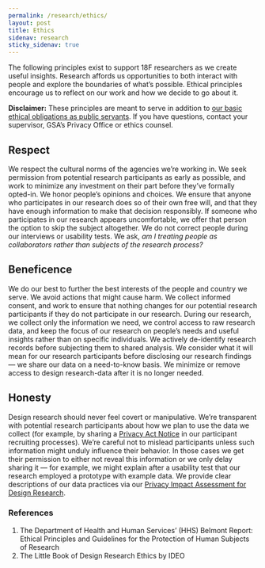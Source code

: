 ```yaml
---
permalink: /research/ethics/
layout: post
title: Ethics
sidenav: research
sticky_sidenav: true
---
```


The following principles exist to support 18F researchers as we create useful insights. Research affords us opportunities to both interact with people and explore the boundaries of what’s possible. Ethical principles encourage us to reflect on our work and how we decide to go about it. 

**Disclaimer:** These principles are meant to serve in addition to [our basic ethical obligations as public servants](https://www.justice.gov/ncfs/file/761076/download). If you have questions, contact your supervisor, GSA’s Privacy Office or ethics counsel.


## Respect

We respect the cultural norms of the agencies we’re working in. We seek permission from potential research participants as early as possible, and work to minimize any investment on their part before they’ve formally opted-in. We honor people’s opinions and choices. We ensure that anyone who participates in our research does so of their own free will, and that they have enough information to make that decision responsibly. If someone who participates in our research appears uncomfortable, we offer that person the option to skip the subject altogether. We do not correct people during our interviews or usability tests. We ask, *am I treating people as collaborators rather than subjects of the research process?*

## Beneficence

We do our best to further the best interests of the people and country we serve. We avoid actions that might cause harm. We collect informed consent, and work to ensure that nothing changes for our potential research participants if they do not participate in our research. During our research, we collect only the information we need, we control access to raw research data, and keep the focus of our research on people’s needs and useful insights rather than on specific individuals. We actively de-identify research records before subjecting them to shared analysis. We consider what it will mean for our research participants before disclosing our research findings — we share our data on a need-to-know basis. We minimize or remove access to design research-data after it is no longer needed.

## Honesty

Design research should never feel covert or manipulative.  We’re transparent with potential research participants about how we plan to use the data we collect (for example, by sharing a [Privacy Act Notice](https://www.gsa.gov/reference/gsa-privacy-program/privacy-act-statement-for-design-research) in our participant recruiting processes). We’re careful not to mislead participants unless such information might unduly influence their behavior. In those cases we get their permission to either not reveal this information or we only delay sharing it — for example, we might explain after a usability test that our research employed a prototype with example data. We provide clear descriptions of our data practices via our [Privacy Impact Assessment for Design Research](https://www.gsa.gov/cdnstatic/20181022%20-%20Design%20Research%20PIA_posted%20version.pdf).


### References

1. The Department of Health and Human Services’ (HHS) Belmont Report: Ethical Principles and Guidelines for the Protection of Human Subjects of Research
1. The Little Book of Design Research Ethics by IDEO

